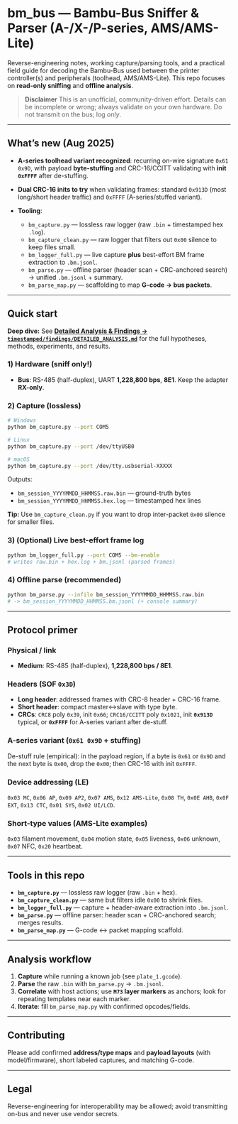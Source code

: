 # bm\_bus — Bambu-Bus Sniffer & Parser (A-/X-/P-series, AMS/AMS-Lite)

Reverse-engineering notes, working capture/parsing tools, and a practical field guide for decoding the Bambu-Bus used between the printer controller(s) and peripherals (toolhead, AMS/AMS-Lite). This repo focuses on **read-only sniffing** and **offline analysis**.

> **Disclaimer**
> This is an unofficial, community-driven effort. Details can be incomplete or wrong; always validate on your own hardware. Do not transmit on the bus; log *only*.

---

## What’s new (Aug 2025)

* **A-series toolhead variant recognized**: recurring on-wire signature `0x61 0x9D`, with payload **byte-stuffing** and CRC-16/CCITT validating with **init `0xFFFF`** after de-stuffing.
* **Dual CRC-16 inits to try** when validating frames: standard `0x913D` (most long/short header traffic) and `0xFFFF` (A-series/stuffed variant).
* **Tooling**:

  * `bm_capture.py` — lossless raw logger (raw `.bin` + timestamped hex `.log`).
  * `bm_capture_clean.py` — raw logger that filters out `0x00` silence to keep files small.
  * `bm_logger_full.py` — live capture **plus** best-effort BM frame extraction to `.bm.jsonl`.
  * `bm_parse.py` — offline parser (header scan + CRC-anchored search) → unified `.bm.jsonl` + summary.
  * `bm_parse_map.py` — scaffolding to map **G-code → bus packets**.

---

## Quick start

**Deep dive:** See **[Detailed Analysis & Findings → `timestamped/findings/DETAILED_ANALYSIS.md`](timestamped/findings/DETAILED_ANALYSIS.md)** for the full hypotheses, methods, experiments, and results.

### 1) Hardware (sniff only!)

* **Bus**: RS-485 (half-duplex), UART **1,228,800 bps**, **8E1**. Keep the adapter **RX-only**.

### 2) Capture (lossless)

```bash
# Windows
python bm_capture.py --port COM5

# Linux
python bm_capture.py --port /dev/ttyUSB0

# macOS
python bm_capture.py --port /dev/tty.usbserial-XXXXX
```

Outputs:

* `bm_session_YYYYMMDD_HHMMSS.raw.bin` — ground-truth bytes
* `bm_session_YYYYMMDD_HHMMSS.hex.log` — timestamped hex lines

**Tip:** Use `bm_capture_clean.py` if you want to drop inter-packet `0x00` silence for smaller files.

### 3) (Optional) Live best-effort frame log

```bash
python bm_logger_full.py --port COM5 --bm-enable
# writes raw.bin + hex.log + bm.jsonl (parsed frames)
```

### 4) Offline parse (recommended)

```bash
python bm_parse.py --infile bm_session_YYYYMMDD_HHMMSS.raw.bin
# -> bm_session_YYYYMMDD_HHMMSS.bm.jsonl (+ console summary)
```

---

## Protocol primer

### Physical / link

* **Medium**: RS-485 (half-duplex), **1,228,800 bps / 8E1**.

### Headers (SOF `0x3D`)

* **Long header**: addressed frames with CRC-8 header + CRC-16 frame.
* **Short header**: compact master↔slave with type byte.
* **CRCs**: `CRC8` poly `0x39`, init `0x66`; `CRC16/CCITT` poly `0x1021`, init **`0x913D`** typical, or **`0xFFFF`** for A-series variant after de-stuff.

### A-series variant (`0x61 0x9D` + stuffing)

De-stuff rule (empirical): in the payload region, if a byte is `0x61` or `0x9D` and the next byte is `0x00`, drop the `0x00`; then CRC-16 with init `0xFFFF`.

### Device addressing (LE)

`0x03 MC`, `0x06 AP`, `0x09 AP2`, `0x07 AMS`, `0x12 AMS-Lite`, `0x08 TH`, `0x0E AHB`, `0x0F EXT`, `0x13 CTC`, `0x01 SYS`, `0x02 UI/LCD`.

### Short-type values (AMS-Lite examples)

`0x03` filament movement, `0x04` motion state, `0x05` liveness, `0x06` unknown, `0x07` NFC, `0x20` heartbeat.

---

## Tools in this repo

* **`bm_capture.py`** — lossless raw logger (raw `.bin` + hex).
* **`bm_capture_clean.py`** — same but filters idle `0x00` to shrink files.
* **`bm_logger_full.py`** — capture + header-aware extraction into `.bm.jsonl`.
* **`bm_parse.py`** — offline parser: header scan + CRC-anchored search; merges results.
* **`bm_parse_map.py`** — G-code ↔ packet mapping scaffold.

---

## Analysis workflow

1. **Capture** while running a known job (see `plate_1.gcode`).
2. **Parse** the raw `.bin` with `bm_parse.py` → `.bm.jsonl`.
3. **Correlate** with host actions; use **`M73` layer markers** as anchors; look for repeating templates near each marker.
4. **Iterate**: fill `bm_parse_map.py` with confirmed opcodes/fields.

---

## Contributing

Please add confirmed **address/type maps** and **payload layouts** (with model/firmware), short labeled captures, and matching G-code.

---

## Legal

Reverse-engineering for interoperability may be allowed; avoid transmitting on-bus and never use vendor secrets.
